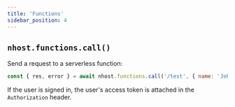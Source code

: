 ```yaml
---
title: 'Functions'
sidebar_position: 4
---
```


## `nhost.functions.call()`

Send a request to a serverless function:

```js
const { res, error } = await nhost.functions.call('/test', { name: 'Johan' });
```

If the user is signed in, the user's access token is attached in the `Authorization` header.
